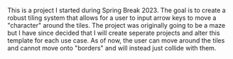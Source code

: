 This is a project I started during Spring Break 2023. The goal is to create a robust tiling system that allows for a user to input arrow keys to move a "character" around the tiles.
The project was originally going to be a maze but I have since decided that I will create seperate projects and alter this template for each use case. As of now, the user can move around the tiles and cannot move onto "borders" and will instead just collide with them.